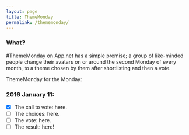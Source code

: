 ```yaml
---
layout: page
title: ThemeMonday
permalink: /thememonday/
---
```


### What?

\#ThemeMonday on App.net has a simple premise; a group of like-minded people change their avatars on or around the second Monday of every month, to a theme chosen by them after shortlisting and then a vote.

ThemeMonday for the Monday:

### 2016 January 11:

* [x] The call to vote: here.
* [ ] The choices: here.
* [ ] The vote: here.
* [ ] The result: here!